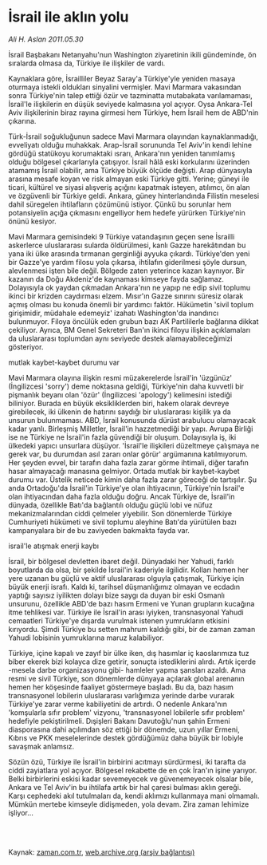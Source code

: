 # İsrail ile aklın yolu

*Ali H. Aslan 2011.05.30*

<td class="columnist-detail">
<p>İsrail Başbakanı Netanyahu'nun Washington ziyaretinin ikili gündeminde, ön sıralarda olmasa da, Türkiye ile ilişkiler de vardı.</p>
<p>
<div id="haberMetinDiv">
<p> Kaynaklara göre, İsrailliler Beyaz Saray'a Türkiye'yle yeniden masaya oturmaya istekli oldukları sinyalini vermişler. Mavi Marmara vakasından sonra Türkiye'nin talep ettiği özür ve tazminatta mutabakata varılamaması, İsrail'le ilişkilerin en düşük seviyede kalmasına yol açıyor. Oysa Ankara-Tel Aviv ilişkilerinin biraz rayına girmesi hem Türkiye, hem İsrail hem de ABD'nin çıkarına.
<p> Türk-İsrail soğukluğunun sadece Mavi Marmara olayından kaynaklanmadığı, evveliyatı olduğu muhakkak. Arap-İsrail sorununda Tel Aviv'in kendi lehine gördüğü statükoyu korumaktaki ısrarı, Ankara'nın yeniden tanımlamış olduğu bölgesel çıkarlarıyla çatışıyor. İsrail hâlâ eski korkularını üzerinden atamamış İsrail olabilir, ama Türkiye büyük ölçüde değişti. Arap dünyasıyla arasına mesafe koyan ve risk almayan eski Türkiye gitti. Yerine; güneyi ile ticari, kültürel ve siyasi alışveriş açığını kapatmak isteyen, atılımcı, ön alan ve özgüvenli bir Türkiye geldi. Ankara, güney hinterlandında Filistin meselesi dahil süregelen ihtilafların çözümünü istiyor. Çünkü bu sorunlar hem potansiyelin açığa çıkmasını engelliyor hem hedefe yürürken Türkiye'nin önünü kesiyor.
<p>Mavi Marmara gemisindeki 9 Türkiye vatandaşının geçen sene İsrailli askerlerce uluslararası sularda öldürülmesi, kanlı Gazze harekâtından bu yana iki ülke arasında tırmanan gerginliği ayyuka çıkardı. Türkiye'den yeni bir Gazze'ye yardım filosu yola çıkarsa, ihtilafın giderilmesi şöyle dursun, alevlenmesi işten bile değil. Bölgede zaten yeterince kazan kaynıyor. Bir kazanın da Doğu Akdeniz'de kaynaması kimseye fayda sağlamaz. Dolayısıyla ok yaydan çıkmadan Ankara'nın ne yapıp ne edip sivil toplumu ikinci bir krizden caydırması elzem. Mısır'ın Gazze sınırını süresiz olarak açmış olması bu konuda önemli bir yardımcı faktör. Hükümetin 'sivil toplum girişimidir, müdahale edemeyiz' izahatı Washington'da inandırıcı bulunmuyor. Filoya öncülük eden grubun bazı AK Partililerle bağlarına dikkat çekiliyor. Ayrıca, BM Genel Sekreteri Ban'ın ikinci filoyu ilişkin açıklamaları da uluslararası toplumdan aynı seviyede destek alamayabileceğimizi gösteriyor.
<p>mutlak kaybet-kaybet durumu var
<p>Mavi Marmara olayına ilişkin resmi müzakerelerde İsrail'in 'üzgünüz' (İngilizcesi 'sorry') deme noktasına geldiği, Türkiye'nin daha kuvvetli bir pişmanlık beyanı olan 'özür' (İngilizcesi 'apology') kelimesini istediği biliniyor. Burada en büyük eksikliklerden biri, hakem olarak devreye girebilecek, iki ülkenin de hatırını saydığı bir uluslararası kişilik ya da unsurun bulunmaması. ABD, İsrail konusunda dürüst arabulucu olamayacak kadar yanlı. Birleşmiş Milletler, İsrail'in hazzetmediği bir yapı. Avrupa Birliği ise ne Türkiye ne İsrail'in fazla güvendiği bir oluşum. Dolayısıyla iş, iki ülkedeki yapıcı unsurlara düşüyor. 'İsrail'le ilişkileri düzeltmeye çalışmaya ne gerek var, bu durumdan asıl zararı onlar görür' argümanına katılmıyorum. Her şeyden evvel, bir tarafın daha fazla zarar görme ihtimali, diğer tarafın hasar almayacağı manasına gelmiyor. Ortada mutlak bir kaybet-kaybet durumu var. Üstelik neticede kimin daha fazla zarar göreceği de tartışılır. Şu anda Ortadoğu'da İsrail'in Türkiye'ye olan ihtiyacının, Türkiye'nin İsrail'e olan ihtiyacından daha fazla olduğu doğru. Ancak Türkiye de, İsrail'in dünyada, özellikle Batı'da bağlantılı olduğu güçlü lobi ve nüfuz mekanizmalarından ciddi çelmeler yiyebilir. Son dönemlerde Türkiye Cumhuriyeti hükümeti ve sivil toplumu aleyhine Batı'da yürütülen bazı kampanyalara bir de bu zaviyeden bakmakta fayda var.
<p>israil'le atışmak enerji kaybı
<p>İsrail, bir bölgesel devletten ibaret değil. Dünyadaki her Yahudi, farklı boyutlarda da olsa, bir şekilde İsrail'in kaderiyle ilgilidir. Kolları hemen her yere uzanan bu güçlü ve aktif uluslararası olguyla çatışmak, Türkiye için büyük enerji israfı. Kaldı ki, tarihsel düşmanlığımız olmayan ve ecdadın yaptığı sayısız iyilikten dolayı bize saygı da duyan bir eski Osmanlı unsurunu, özellikle ABD'de bazı hasım Ermeni ve Yunan grupların kucağına itme tehlikesi var. Türkiye ile İsrail'in arası iyiyken, transnasyonal Yahudi cemaatleri Türkiye'ye dışarda vurulmak istenen yumrukların etkisini kırıyordu. Şimdi Türkiye bu setten mahrum kaldığı gibi, bir de zaman zaman Yahudi lobisinin yumruklarına maruz kalabiliyor.
<p> Türkiye, içine kapalı ve zayıf bir ülke iken, dış hasımlar iç kaoslarımıza tuz biber ekerek bizi kolayca dize getirir, sonuçta istediklerini alırdı. Artık içerde -mesela darbe organizasyonu gibi- hamleler yapma şansları azaldı. Ama resmi ve sivil Türkiye, son dönemlerde dünyaya açılarak global arenanın hemen her köşesinde faaliyet göstermeye başladı. Bu da, bazı hasım transnasyonel lobilerin uluslararası varlığımıza yerinde darbe vurarak Türkiye'ye zarar verme kabiliyetini de artırdı. O nedenle Ankara'nın 'komşularla sıfır problem' vizyonu, 'transnasyonel lobilerle sıfır problem' hedefiyle pekiştirilmeli. Dışişleri Bakanı Davutoğlu'nun şahin Ermeni diasporasına dahi açılımdan söz ettiği bir dönemde, uzun yıllar Ermeni, Kıbrıs ve PKK meselelerinde destek gördüğümüz daha büyük bir lobiyle savaşmak anlamsız.
<p>Sözün özü, Türkiye ile İsrail'in birbirini acıtmayı sürdürmesi, iki tarafta da ciddi zayiatlara yol açıyor. Bölgesel rekabette de en çok İran'ın işine yarıyor. Belki birbirlerini eskisi kadar sevemeyecek ve güvenemeyecek olsalar bile, Ankara ve Tel Aviv'in bu ihtilafa artık bir hal çaresi bulması aklın gereği. Karşı cephedeki akıl tutulmaları da, kendi aklımızı kullanmaya mani olmamalı. Mümkün mertebe kimseyle didişmeden, yola devam. Zira zaman lehimize işliyor...</p></p></p></p></p></p></p></p></p></div>
</p>


<p><br>
		 </br></p></td>

Kaynak: [zaman.com.tr](http://zaman.com.tr/yazar.do?yazino=1140413), [web.archive.org (arşiv bağlantısı)](http://web.archive.org/web/20110809100128/http://www.zaman.com.tr:80/yazar.do?yazino=1140413)
